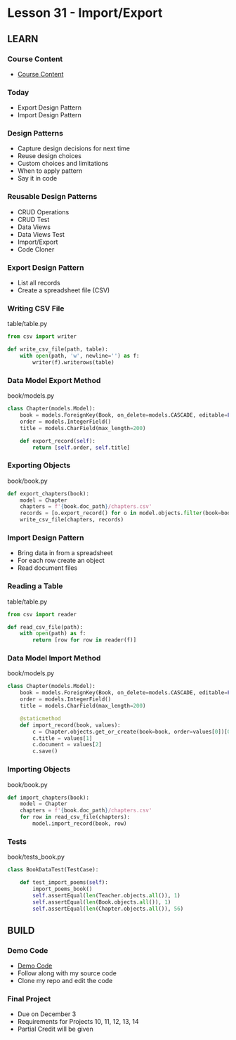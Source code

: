 # Lesson 31 - Import/Export

## LEARN


### Course Content
* [Course Content](/course/bacs350/docs/Course)


### Today
* Export Design Pattern
* Import Design Pattern


### Design Patterns
* Capture design decisions for next time
* Reuse design choices
* Custom choices and limitations
* When to apply pattern
* Say it in code


### Reusable Design Patterns
* CRUD Operations
* CRUD Test
* Data Views
* Data Views Test
* Import/Export
* Code Cloner


### Export Design Pattern
* List all records 
* Create a spreadsheet file (CSV)


### Writing CSV File

table/table.py

```python
from csv import writer

def write_csv_file(path, table):
    with open(path, 'w', newline='') as f:
        writer(f).writerows(table)
```


### Data Model Export Method

book/models.py

```python
class Chapter(models.Model):
    book = models.ForeignKey(Book, on_delete=models.CASCADE, editable=False)
    order = models.IntegerField()
    title = models.CharField(max_length=200)

    def export_record(self):
        return [self.order, self.title]
```

### Exporting Objects

book/book.py

```python
def export_chapters(book):
    model = Chapter
    chapters = f'{book.doc_path}/chapters.csv'
    records = [o.export_record() for o in model.objects.filter(book=book.title)]
    write_csv_file(chapters, records)
```


### Import Design Pattern
* Bring data in from a spreadsheet
* For each row create an object
* Read document files


### Reading a Table

table/table.py

```python
from csv import reader

def read_csv_file(path):
    with open(path) as f:
        return [row for row in reader(f)]
```


### Data Model Import Method

book/models.py

```python
class Chapter(models.Model):
    book = models.ForeignKey(Book, on_delete=models.CASCADE, editable=False)
    order = models.IntegerField()
    title = models.CharField(max_length=200)

    @staticmethod
    def import_record(book, values):
        c = Chapter.objects.get_or_create(book=book, order=values[0])[0]
        c.title = values[1]
        c.document = values[2]
        c.save()
```


### Importing Objects

book/book.py

```python
def import_chapters(book):
    model = Chapter
    chapters = f'{book.doc_path}/chapters.csv'
    for row in read_csv_file(chapters):
        model.import_record(book, row)
```


### Tests

book/tests_book.py

```python
class BookDataTest(TestCase):

    def test_import_poems(self):
        import_poems_book()
        self.assertEqual(len(Teacher.objects.all()), 1)
        self.assertEqual(len(Book.objects.all()), 1)
        self.assertEqual(len(Chapter.objects.all()), 56)
```


## BUILD

### Demo Code
* [Demo Code](https://github.com/Mark-Seaman/BACS350/tree/main/week11/BookBuilder)
* Follow along with my source code
* Clone my repo and edit the code


### Final Project
* Due on December 3
* Requirements for Projects 10, 11, 12, 13, 14
* Partial Credit will be given


